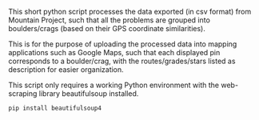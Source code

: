 This short python script processes the data exported (in csv format) from Mountain Project, such that all the problems are grouped into boulders/crags (based on their GPS coordinate similarities).

This is for the purpose of uploading the processed data into mapping applications such as Google Maps, such that each displayed pin corresponds to a boulder/crag, with the routes/grades/stars listed as description for easier organization.

This script only requires a working Python environment with the web-scraping library beautifulsoup installed.
```
pip install beautifulsoup4
```